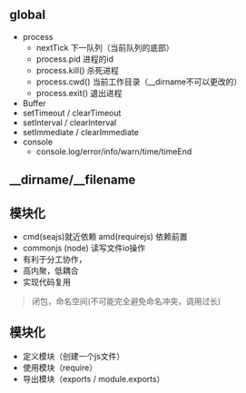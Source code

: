 ## global
- process
    - nextTick 下一队列（当前队列的底部）
    - process.pid 进程的id
    - process.kill() 杀死进程
    - process.cwd() 当前工作目录（__dirname不可以更改的）
    - process.exit() 退出进程
- Buffer
- setTimeout / clearTimeout
- setInterval / clearInterval
- setImmediate / clearImmediate
- console
    - console.log/error/info/warn/time/timeEnd

## __dirname/__filename

## 模块化
- cmd(seajs)就近依赖  amd(requirejs) 依赖前置 
- commonjs (node) 读写文件io操作 
- 有利于分工协作，
- 高内聚，低耦合
- 实现代码复用

> 闭包，命名空间(不可能完全避免命名冲突，调用过长)

## 模块化
- 定义模块（创建一个js文件）
- 使用模块（require）
- 导出模块（exports / module.exports）



